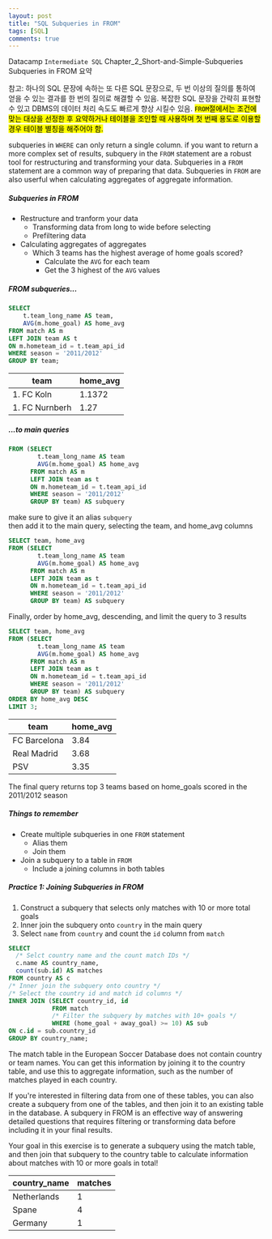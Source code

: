 ```yaml
---
layout: post
title: "SQL Subqueries in FROM"
tags: [SQL]
comments: true
---
```


Datacamp `Intermediate SQL` Chapter_2_Short-and-Simple-Subqueries  
Subqueries in FROM 요약

참고: 하나의 SQL 문장에 속하는 또 다른 SQL 문장으로, 두 번 이상의 질의를 통하여 얻을 수 있는 결과를 한 번의 질의로 해결할 수 있음. 복잡한 SQL 문장을 간략히 표현할 수 있고 DBMS의 데이터 처리 속도도 빠르게 향상 시킬수 있음.  <mark>`FROM`절에서는 조건에 맞는 대상을 선정한 후 요약하거나 테이블을 조인할 때 사용하며 첫 번째 용도로 이용할 경우 테이블 별칭을 해주어야 함.</mark>

subqueries in `WHERE` can only return a single column. if you want to return a more complex set of results, subquery in the `FROM` statement are a robust tool for restructuring and transforming your data. Subqueries in a `FROM` statement are a common way of preparing that data. Subqueries in `FROM` are also userful when calculating aggregates of aggregate information.

##### Subqueries in FROM
- Restructure and tranform your data
  - Transforming data from long to wide before selecting
  - Prefiltering data
- Calculating aggregates of aggregates
  - Which 3 teams has the highest average of home goals scored?
    - Calculate the `AVG` for each team
    - Get the 3 highest of the `AVG` values

##### FROM subqueries...

```sql
SELECT
    t.team_long_name AS team,
    AVG(m.home_goal) AS home_avg
FROM match AS m
LEFT JOIN team AS t
ON m.hometeam_id = t.team_api_id
WHERE season = '2011/2012'
GROUP BY team;
```

| team           | home_avg |
|----------------|----------|
| 1. FC Koln     | 1.1372   |
| 1. FC Nurnberh | 1.27     |

##### ...to main queries

```sql
FROM (SELECT
        t.team_long_name AS team
        AVG(m.home_goal) AS home_avg
      FROM match AS m
      LEFT JOIN team as t
      ON m.hometeam_id = t.team_api_id
      WHERE season = '2011/2012'
      GROUP BY team) AS subquery
```
make sure to give it an alias `subquery`  
then add it to the main query, selecting the team, and home_avg columns

```sql
SELECT team, home_avg
FROM (SELECT
        t.team_long_name AS team
        AVG(m.home_goal) AS home_avg
      FROM match AS m
      LEFT JOIN team as t
      ON m.hometeam_id = t.team_api_id
      WHERE season = '2011/2012'
      GROUP BY team) AS subquery
```

Finally, order by home_avg, descending, and limit the query to 3 results

```sql
SELECT team, home_avg
FROM (SELECT
        t.team_long_name AS team
        AVG(m.home_goal) AS home_avg
      FROM match AS m
      LEFT JOIN team as t
      ON m.hometeam_id = t.team_api_id
      WHERE season = '2011/2012'
      GROUP BY team) AS subquery
ORDER BY home_avg DESC
LIMIT 3;
```

| team         | home_avg |
|--------------|----------|
| FC Barcelona | 3.84     |
| Real Madrid  | 3.68     |
| PSV          | 3.35     |

The final query returns top 3 teams based on home_goals scored in the 2011/2012 season

##### Things to remember
- Create multiple subqueries in one `FROM` statement
  - Alias them
  - Join them
- Join a subquery to a table in `FROM`
  - Include a joining columns in both tables


##### Practice 1: Joining Subqueries in FROM

1. Construct a subquery that selects only matches with 10 or more total goals
2. Inner join the subquery onto `country` in the main query
3. Select `name` from `country` and count the `id` column from `match`

  ```sql
  SELECT
    /* Selct country name and the count match IDs */
    c.name AS country_name,
    count(sub.id) AS matches
  FROM country AS c
  /* Inner join the subquery onto country */
  /* Select the country id and match id columns */
  INNER JOIN (SELECT country_id, id
              FROM match
              /* Filter the subquery by matches with 10+ goals */
              WHERE (home_goal + away_goal) >= 10) AS sub
  ON c.id = sub.country_id
  GROUP BY country_name;
  ```
The match table in the European Soccer Database does not contain country or team names. You can get this information by joining it to the country table, and use this to aggregate information, such as the number of matches played in each country.

If you're interested in filtering data from one of these tables, you can also create a subquery from one of the tables, and then join it to an existing table in the database. A subquery in FROM is an effective way of answering detailed questions that requires filtering or transforming data before including it in your final results.

Your goal in this exercise is to generate a subquery using the match table, and then join that subquery to the country table to calculate information about matches with 10 or more goals in total!

| country_name | matches |
|--------------|---------|
| Netherlands  | 1       |
| Spane        | 4       |
| Germany      | 1       |

